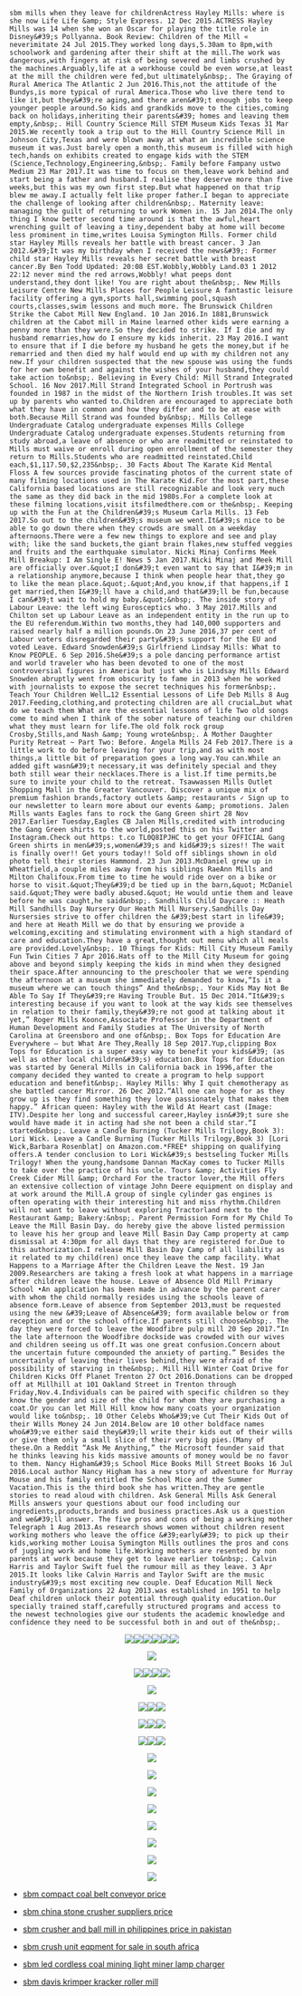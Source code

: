 
```
sbm mills when they leave for childrenActress Hayley Mills: where is she now Life Life &amp; Style Express. 12 Dec 2015.ACTRESS Hayley Mills was 14 when she won an Oscar for playing the title role in Disney&#39;s Pollyanna. Book Review: Children of the Mill « neverimitate 24 Jul 2015.They worked long days,5.30am to 8pm,with schoolwork and gardening after their shift at the mill.The work was dangerous,with fingers at risk of being severed and limbs crushed by the machines.Arguably,life at a workhouse could be even worse,at least at the mill the children were fed,but ultimately&nbsp;. The Graying of Rural America The Atlantic 2 Jun 2016.This,not the attitude of the Bundys,is more typical of rural America.Those who live there tend to like it,but they&#39;re aging,and there aren&#39;t enough jobs to keep younger people around.So kids and grandkids move to the cities,coming back on holidays,inheriting their parents&#39; homes and leaving them empty,&nbsp;. Hill Country Science Mill STEM Museum Kids Texas 31 Mar 2015.We recently took a trip out to the Hill Country Science Mill in Johnson City,Texas and were blown away at what an incredible science museum it was.Just barely open a month,this museum is filled with high tech,hands on exhibits created to engage kids with the STEM (Science,Technology,Engineering,&nbsp;. Family before Fampany ustwo Medium 23 Mar 2017.It was time to focus on them,leave work behind and start being a father and husband.I realise they deserve more than five weeks,but this was my own first step.But what happened on that trip blew me away.I actually felt like proper father.I began to appreciate the challenge of looking after children&nbsp;. Maternity leave: managing the guilt of returning to work Women in. 15 Jan 2014.The only thing I know better second time around is that the awful,heart wrenching guilt of leaving a tiny,dependent baby at home will become less prominent in time,writes Louisa Symington Mills. Former child star Hayley Mills reveals her battle with breast cancer. 3 Jan 2012.&#39;It was my birthday when I received the news&#39;: Former child star Hayley Mills reveals her secret battle with breast cancer.By Ben Todd Updated: 20:08 EST.Wobbly,Wobbly Land.03 1 2012 22:12 never mind the red arrows,Wobbly! what peeps dont understand,they dont like! You are right about the&nbsp;. New Mills Leisure Centre New Mills Places for People Leisure A fantastic leisure facility offering a gym,sports hall,swimming pool,squash courts,classes,swim lessons and much more. The Brunswick Children Strike the Cabot Mill New England. 10 Jan 2016.In 1881,Brunswick children at the Cabot mill in Maine learned other kids were earning a penny more than they were.So they decided to strike. If I die and my husband remarries,how do I ensure my kids inherit. 23 May 2016.I want to ensure that if I die before my husband he gets the money,but if he remarried and then died my half would end up with my children not any new.If your children suspected that the new spouse was using the funds for her own benefit and against the wishes of your husband,they could take action to&nbsp;. Believing in Every Child: Mill Strand Integrated School. 16 Nov 2017.Mill Strand Integrated School in Portrush was founded in 1987 in the midst of the Northern Irish troubles.It was set up by parents who wanted to.Children are encouraged to appreciate both what they have in common and how they differ and to be at ease with both.Because Mill Strand was founded by&nbsp;. Mills College Undergraduate Catalog undergraduate expenses Mills College Undergraduate Catalog undergraduate expenses.Students returning from study abroad,a leave of absence or who are readmitted or reinstated to Mills must waive or enroll during open enrollment of the semester they return to Mills.Students who are readmitted reinstated.Child each,$1,117.50,$2,235&nbsp;. 30 Facts About The Karate Kid Mental Floss A few sources provide fascinating photos of the current state of many filming locations used in The Karate Kid.For the most part,these California based locations are still recognizable and look very much the same as they did back in the mid 1980s.For a complete look at these filming locations,visit itsfilmedthere.com or the&nbsp;. Keeping up with the Fun at the Children&#39;s Museum Carla Mills. 13 Feb 2017.So out to the children&#39;s museum we went.It&#39;s nice to be able to go down there when they crowds are small on a weekday afternoons.There were a few new things to explore and see and play with; like the sand buckets,the giant brain flakes,new stuffed veggies and fruits and the earthquake simulator. Nicki Minaj Confirms Meek Mill Breakup: I Am Single E! News 5 Jan 2017.Nicki Minaj and Meek Mill are officially over.&quot;I don&#39;t even want to say that I&#39;m in a relationship anymore,because I think when people hear that,they go to like the mean place.&quot;.&quot;And,you know,if that happens,if I get married,then I&#39;ll have a child,and that&#39;ll be fun,because I can&#39;t wait to hold my baby.&quot;&nbsp;. The inside story of Labour Leave: the left wing Eurosceptics who. 3 May 2017.Mills and Chilton set up Labour Leave as an independent entity in the run up to the EU referendum.Within two months,they had 140,000 supporters and raised nearly half a million pounds.On 23 June 2016,37 per cent of Labour voters disregarded their party&#39;s support for the EU and voted Leave. Edward Snowden&#39;s Girlfriend Lindsay Mills: What to Know PEOPLE. 6 Sep 2016.She&#39;s a pole dancing performance artist and world traveler who has been devoted to one of the most controversial figures in America but just who is Lindsay Mills Edward Snowden abruptly went from obscurity to fame in 2013 when he worked with journalists to expose the secret techniques his former&nbsp;. Teach Your Children Well…12 Essential Lessons of Life Deb Mills 8 Aug 2017.Feeding,clothing,and protecting children are all crucial…but what do we teach them What are the essential lessons of life Two old songs come to mind when I think of the sober nature of teaching our children what they must learn for life.The old folk rock group Crosby,Stills,and Nash &amp; Young wrote&nbsp;. A Mother Daughter Purity Retreat ~ Part Two: Before. Angela Mills 24 Feb 2017.There is a little work to do before leaving for your trip,and as with most things,a little bit of preparation goes a long way.You can.While an added gift wasn&#39;t necessary,it was definitely special and they both still wear their necklaces.There is a list.If time permits,be sure to invite your child to the retreat. Tsawwassen Mills Outlet Shopping Mall in the Greater Vancouver. Discover a unique mix of premium fashion brands,factory outlets &amp; restaurants ✓ Sign up to our newsletter to learn more about our events &amp; promotions. Jalen Mills wants Eagles fans to rock the Gang Green shirt 28 Nov 2017.Earlier Tuesday,Eagles CB Jalen Mills,credited with introducing the Gang Green shirts to the world,posted this on his Twitter and Instagram.Check out https: t.co TL0Q8IPJHC to get your OFFICIAL Gang Green shirts in men&#39;s,women&#39;s and kid&#39;s sizes!! The wait is finally over!! Get yours today!! Sold off siblings shown in old photo tell their stories Hammond. 23 Jun 2013.McDaniel grew up in Wheatfield,a couple miles away from his siblings RaeAnn Mills and Milton Chalifoux.From time to time he would ride over on a bike or horse to visit.&quot;They&#39;d be tied up in the barn,&quot; McDaniel said.&quot;They were badly abused.&quot; He would untie them and leave before he was caught,he said&nbsp;. Sandhills Child Daycare :: Heath Mill Sandhills Day Nursery Our Heath Mill Nursery.Sandhills Day Nursersies strive to offer children the &#39;best start in life&#39; and here at Heath Mill we do that by ensuring we provide a welcoming,exciting and stimulating environment with a high standard of care and education.They have a great,thought out menu which all meals are provided.Lovely&nbsp;. 10 Things for Kids: Mill City Museum Family Fun Twin Cities 7 Apr 2016.Hats off to the Mill City Museum for going above and beyond simply keeping the kids in mind when they designed their space.After announcing to the preschooler that we were spending the afternoon at a museum she immediately demanded to know,“Is it a museum where we can touch things” And the&nbsp;. Your Kids May Not Be Able To Say If They&#39;re Having Trouble But. 15 Dec 2014.“It&#39;s interesting because if you want to look at the way kids see themselves in relation to their family,they&#39;re not good at talking about it yet,” Roger Mills Koonce,Associate Professor in the Department of Human Development and Family Studies at The University of North Carolina at Greensboro and one of&nbsp;. Box Tops for Education Are Everywhere — but What Are They,Really 18 Sep 2017.Yup,clipping Box Tops for Education is a super easy way to benefit your kids&#39; (as well as other local children&#39;s) education.Box Tops for Education was started by General Mills in California back in 1996,after the company decided they wanted to create a program to help support education and benefit&nbsp;. Hayley Mills: Why I quit chemotherapy as she battled cancer Mirror. 26 Dec 2012.“All one can hope for as they grow up is they find something they love passionately that makes them happy.” African queen: Hayley with the Wild At Heart cast (Image: ITV).Despite her long and successful career,Hayley isn&#39;t sure she would have made it in acting had she not been a child star.“I started&nbsp;. Leave a Candle Burning (Tucker Mills Trilogy,Book 3): Lori Wick. Leave a Candle Burning (Tucker Mills Trilogy,Book 3) [Lori Wick,Barbara Rosenblat] on Amazon.com.*FREE* shipping on qualifying offers.A tender conclusion to Lori Wick&#39;s bestseling Tucker Mills Trilogy! When the young,handsome Dannan MacKay comes to Tucker Mills to take over the practice of his uncle. Tours &amp; Activities Fly Creek Cider Mill &amp; Orchard For the tractor lover,the Mill offers an extensive collection of vintage John Deere equipment on display and at work around the Mill.A group of single cylinder gas engines is often operating with their interesting hit and miss rhythm.Children will not want to leave without exploring Tractorland next to the Restaurant &amp; Bakery:&nbsp;. Parent Permission Form for My Child To Leave the Mill Basin Day. do hereby give the above listed permission to leave his her group and leave Mill Basin Day Camp property at camp dismissal at 4:30pm for all days that they are registered for.Due to this authorization.I release Mill Basin Day Camp of all liability as it related to my child(ren) once they leave the camp facility. What Happens to a Marriage After the Children Leave the Nest. 19 Jan 2009.Researchers are taking a fresh look at what happens in a marriage after children leave the house. Leave of Absence Old Mill Primary School •An application has been made in advance by the parent carer with whom the child normally resides using the schools leave of absence form.Leave of absence from September 2013,must be requested using the new &#39;Leave of Absence&#39; form available below or from reception and or the school office.If parents still choose&nbsp;. The day they were forced to leave the Woodfibre pulp mill 20 Sep 2017.“In the late afternoon the Woodfibre dockside was crowded with our wives and children seeing us off.It was one great confusion.Concern about the uncertain future compounded the anxiety of parting.” Besides the uncertainly of leaving their lives behind,they were afraid of the possibility of starving in the&nbsp;. Mill Hill Winter Coat Drive for Children Kicks Off Planet Trenton 27 Oct 2016.Donations can be dropped off at Millhill at 101 Oakland Street in Trenton through Friday,Nov.4.Individuals can be paired with specific children so they know the gender and size of the child for whom they are purchasing a coat.Or you can let Mill Hill know how many coats your organization would like to&nbsp;. 10 Other Celebs Who&#39;ve Cut Their Kids Out of their Wills Money 24 Jun 2014.Below are 10 other boldface names who&#39;ve either said they&#39;ll write their kids out of their wills or give them only a small slice of their very big pies.(Many of these.On a Reddit “Ask Me Anything,” the Microsoft founder said that he thinks leaving his kids massive amounts of money would be no favor to them. Nancy Higham&#39;s School Mice Books Mill Street Books 16 Jul 2016.Local author Nancy Higham has a new story of adventure for Murray Mouse and his family entitled The School Mice and the Summer Vacation.This is the third book she has written.They are gentle stories to read aloud with children. Ask General Mills Ask General Mills answers your questions about our food including our ingredients,products,brands and business practices.Ask us a question and we&#39;ll answer. The five pros and cons of being a working mother Telegraph 1 Aug 2013.As research shows women without children resent working mothers who leave the office &#39;early&#39; to pick up their kids,working mother Louisa Symington Mills outlines the pros and cons of juggling work and home life.Working mothers are resented by non parents at work because they get to leave earlier to&nbsp;. Calvin Harris and Taylor Swift fuel the rumour mill as they leave. 3 Apr 2015.It looks like Calvin Harris and Taylor Swift are the music industry&#39;s most exciting new couple. Deaf Education Mill Neck Family of Organizations 22 Aug 2013.was established in 1951 to help Deaf children unlock their potential through quality education.Our specially trained staff,carefully structured programs and access to the newest technologies give our students the academic knowledge and confidence they need to be successful both in and out of the&nbsp;. 
```

<div align="center">
  
<a rel="nofollow" href="https://m.shibang-china.com?f=github&k=sbm+mills+when+they+leave+for+children"><img src="https://static.shibang-china.com/en/l.png"></a><img src="https://static.shibang-china.com/en/hw.png"><a rel="nofollow" href="https://m.shibang-china.com/product/?f=github&k=sbm+mills+when+they+leave+for+children"><img src="https://static.shibang-china.com/en/p.png"></a><a rel="nofollow" href="https://m.shibang-china.com/cases/?f=github&k=sbm+mills+when+they+leave+for+children"><img src="https://static.shibang-china.com/en/c.png"></a><a rel="nofollow" href="https://m.shibang-china.com/news/?f=github&k=sbm+mills+when+they+leave+for+children"><img src="https://static.shibang-china.com/en/n.png"></a><a rel="nofollow" href="https://m.shibang-china.com?f=github&k=sbm+mills+when+they+leave+for+children"><img src="https://static.shibang-china.com/en/m.png"></a>

<a rel="nofollow" href="https://m.shibang-china.com/product/?f=github&k=sbm+mills+when+they+leave+for+children"><img src="https://static.shibang-china.com/en/b.jpg"></a>
  
<a rel="nofollow" href="https://m.shibang-china.com/solution-aggregate.html?f=github&k=sbm+mills+when+they+leave+for+children"><img src="https://static.shibang-china.com/en/a.jpg"></a><a rel="nofollow" href="https://m.shibang-china.com/solution-mine.html?f=github&k=sbm+mills+when+they+leave+for+children"><img src="https://static.shibang-china.com/en/m.jpg"></a><a rel="nofollow" href="https://m.shibang-china.com/solution-mill.html?f=github&k=sbm+mills+when+they+leave+for+children"><img src="https://static.shibang-china.com/en/g.jpg"></a><a rel="nofollow" href="https://m.shibang-china.com/solution-epc.html?f=github&k=sbm+mills+when+they+leave+for+children"><img src="https://static.shibang-china.com/en/e.jpg"></a>

<a rel="nofollow" href="https://m.shibang-china.com/product/?f=github&k=sbm+mills+when+they+leave+for+children"><img src="https://static.shibang-china.com/en/a-p.png"></a>

<a rel="nofollow" href="https://m.shibang-china.com/product/crusher/c6x.html?f=github&k=sbm+mills+when+they+leave+for+children"><img src="https://static.shibang-china.com/en/j.jpg"></a><a rel="nofollow" href="https://m.shibang-china.com/product/crusher/ci5x.html?f=github&k=sbm+mills+when+they+leave+for+children"><img src="https://static.shibang-china.com/en/i.jpg"></a><a rel="nofollow" href="https://m.shibang-china.com/product/crusher/hst.html?f=github&k=sbm+mills+when+they+leave+for+children"><img src="https://static.shibang-china.com/en/c.jpg"></a>

<a rel="nofollow" href="https://m.shibang-china.com/product/mill/mtw.html?f=github&k=sbm+mills+when+they+leave+for+children"><img src="https://static.shibang-china.com/en/mtw.jpg"></a><a rel="nofollow" href="https://m.shibang-china.com/product/mill/scm.html?f=github&k=sbm+mills+when+they+leave+for+children"><img src="https://static.shibang-china.com/en/scm.jpg"></a><a rel="nofollow" href="https://m.shibang-china.com/product/mill/lm.html?f=github&k=sbm+mills+when+they+leave+for+children"><img src="https://static.shibang-china.com/en/lm.jpg"></a>

<a rel="nofollow" href="https://m.shibang-china.com/product/sand/vsi6x.html?f=github&k=sbm+mills+when+they+leave+for+children"><img src="https://static.shibang-china.com/en/6x.jpg"></a><a rel="nofollow" href="https://m.shibang-china.com/product/sand/vu.html?f=github&k=sbm+mills+when+they+leave+for+children"><img src="https://static.shibang-china.com/en/vu.jpg"></a><a rel="nofollow" href="https://m.shibang-china.com/product/mobile/klun.html?f=github&k=sbm+mills+when+they+leave+for+children"><img src="https://static.shibang-china.com/en/k.jpg"></a>

<a rel="nofollow" href="https://m.shibang-china.com/cases/?f=github&k=sbm+mills+when+they+leave+for+children"><img src="https://static.shibang-china.com/en/case.png"></a>

<a rel="nofollow" href="https://m.shibang-china.com/cases/aggregate/202.html?f=github&k=sbm+mills+when+they+leave+for+children"><img src="https://static.shibang-china.com/en/c-1.jpg"></a>

<a rel="nofollow" href="https://m.shibang-china.com/cases/aggregate/203.html?f=github&k=sbm+mills+when+they+leave+for+children"><img src="https://static.shibang-china.com/en/c-2.jpg"></a>

<a rel="nofollow" href="https://m.shibang-china.com/cases/mill/123.html?f=github&k=sbm+mills+when+they+leave+for+children"><img src="https://static.shibang-china.com/en/c-3.jpg"></a>

<a rel="nofollow" href="https://m.shibang-china.com/contact_us.html?f=github&k=sbm+mills+when+they+leave+for+children"><img src="https://static.shibang-china.com/en/contact.png"></a>

<a rel="nofollow" href="https://swt.shibang-china.com/?f=github&k=sbm+mills+when+they+leave+for+children"><img src="https://static.shibang-china.com/en/chat.png"></a>

<a rel="nofollow" href="https://whatsapp.shibangsoft.com/WhatsApp.php?f=github&k=sbm+mills+when+they+leave+for+children"><img src="https://static.shibang-china.com/en/whatsapp.png"></a>

<a rel="nofollow" href="https://m.shibang-china.com/?f=github&k=sbm+mills+when+they+leave+for+children"><img src="https://static.shibang-china.com/en/website.png"></a>

</div>


* [sbm compact coal belt conveyor price](sbm%20compact%20coal%20belt%20conveyor%20price.md)

* [sbm china stone crusher suppliers price](sbm%20china%20stone%20crusher%20suppliers%20price.md)

* [sbm crusher and ball mill in philippines price in pakistan](sbm%20crusher%20and%20ball%20mill%20in%20philippines%20price%20in%20pakistan.md)

* [sbm crush unit eqpment for sale in south africa](sbm%20crush%20unit%20eqpment%20for%20sale%20in%20south%20africa.md)

* [sbm led cordless coal mining light miner lamp charger](sbm%20led%20cordless%20coal%20mining%20light%20miner%20lamp%20charger.md)

* [sbm davis krimper kracker roller mill](sbm%20davis%20krimper%20kracker%20roller%20mill.md)